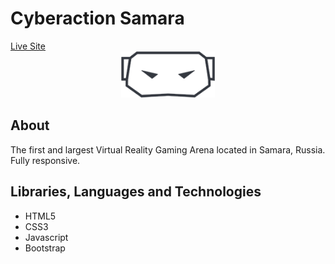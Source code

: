 # Cyberaction Samara
<div align="start">
  <a href="https://cyberactionsamara.ru/">Live Site</a>
</div>

<div align="center">
    <img width="150px" src="public/images/logoblack.png">
</div>

## About
The first and largest Virtual Reality Gaming Arena located in Samara, Russia. Fully responsive.

## Libraries, Languages and Technologies

* HTML5
* CSS3
* Javascript
* Bootstrap
